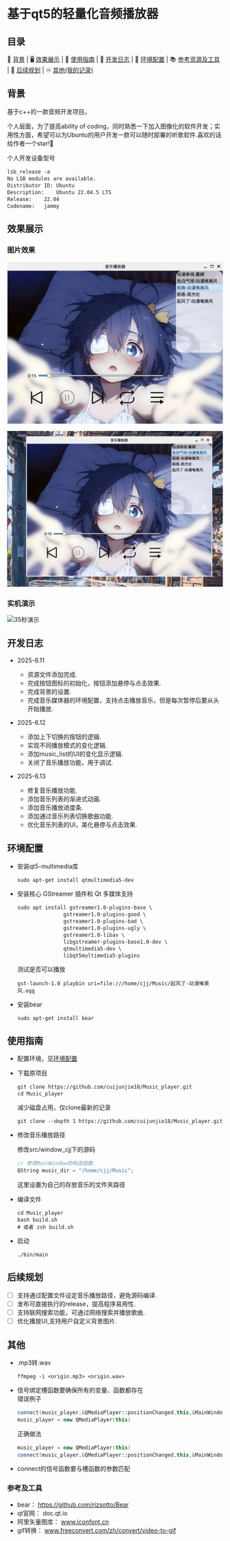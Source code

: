# 基于qt5的轻量化音频播放器

## 目录

📣 [背景](#背景)  | 🖥️ [效果展示](#效果展示) | 🧭 [使用指南](#使用指南) | 📔 [开发日志](#开发日志)  |  📏 [环境配置](#环境配置)  | 📚️ [参考资源及工具](#参考及工具) | 🎯 [后续规划](#后续规划) | ♾️ [其他(我的记录)](#其他)  

## 背景

基于c++的一款音频开发项目。

个人层面，为了提高ability of coding，同时熟悉一下加入图像化的软件开发；实用性方面，希望可以为Ubuntu的用户开发一款可以随时部署的听歌软件.喜欢的话给作者一个star!👋

个人开发设备型号

```shell
lsb_release -a                                                       
No LSB modules are available.
Distributor ID:	Ubuntu
Description:	Ubuntu 22.04.5 LTS
Release:	22.04
Codename:	jammy
```

## 效果展示

### 图片效果

![局部效果](demo/b.png)

![全局效果](demo/a.png)

### 实机演示

![35秒演示](demo/demo.gif)

## 开发日志

- 2025-6.11 
  - 资源文件添加完成.
  - 完成按钮图标的初始化，按钮添加悬停与点击效果.
  - 完成背景的设置.
  - 完成音乐媒体器的环境配置，支持点击播放音乐，但是每次暂停后要从头开始播放.

- 2025-6.12
  - 添加上下切换的按钮的逻辑.
  - 实现不同播放模式的变化逻辑.
  - 添加music_list的UI的变化显示逻辑.
  - 关闭了音乐播放功能，用于调试.

- 2025-6.13
  - 修复音乐播放功能.
  - 添加音乐列表的渐进式动画.
  - 添加音乐播放进度条.
  - 添加通过音乐列表切换歌曲功能.
  - 优化音乐列表的UI，美化悬停与点击效果.

## 环境配置

- 安装qt5-multimedia库
  ```shell
  sudo apt-get install qtmultimedia5-dev
  ```

- 安装核心 GStreamer 插件和 Qt 多媒体支持
  ```shell
  sudo apt install gstreamer1.0-plugins-base \
                 gstreamer1.0-plugins-good \
                 gstreamer1.0-plugins-bad \
                 gstreamer1.0-plugins-ugly \
                 gstreamer1.0-libav \
                 libgstreamer-plugins-base1.0-dev \
                 qtmultimedia5-dev \
                 libqt5multimedia5-plugins
  ```
  测试是否可以播放
  ```shell
  gst-launch-1.0 playbin uri=file:///home/cjj/Music/起风了-动漫唯美风.ogg
  ```

- 安装bear
  ```shell
  sudo apt-get install bear
  ```

## 使用指南

- 配置环境，见[环境配置](#环境配置)

- 下载原项目
  ```shell
  git clone https://github.com/cuijunjie18/Music_player.git
  cd Music_player
  ```

  减少磁盘占用，仅clone最新的记录
  ```shell
  git clone --depth 1 https://github.com/cuijunjie18/Music_player.git
  ```

- 修改音乐播放路径
  
  修改src/window_cjj下的源码
  ```cpp
  // 修改MainWindow的构造函数
  QString music_dir = "/home/cjj/Music";
  ```
  这里设置为自己的存放音乐的文件夹路径
- 编译文件
  ```shell
  cd Music_player
  bash build.sh
  # 或者 zsh build.sh
  ```

- 启动
  ```shell
  ./bin/main
  ```

## 后续规划

- [ ] 支持通过配置文件设定音乐播放路径，避免源码编译.
- [ ] 发布可直接执行的release，提高程序易用性.
- [ ] 支持联网搜索功能，可通过网络搜索并播放歌曲.
- [ ] 优化播放UI,支持用户自定义背景图片.

## 其他

- .mp3转.wav
  ```shell
  ffmpeg -i <origin.mp3> <origin.wav>
  ```

- 信号绑定槽函数要确保所有的变量、函数都存在  
  错误例子
  ```cpp
  connect(music_player,&QMediaPlayer::positionChanged,this,&MainWindow::HandleMusicPosition); // 处理音乐进度
  music_player = new QMediaPlayer(this)
  ```

  正确做法
  ```cpp
  music_player = new QMediaPlayer(this)
  connect(music_player,&QMediaPlayer::positionChanged,this,&MainWindow::HandleMusicPosition); // 处理音乐进度
  ```

- connect的信号函数要与槽函数的参数匹配


### 参考及工具

- bear： https://github.com/rizsotto/Bear
- qt官网： doc.qt.io
- 阿里矢量图库： www.iconfont.cn
- gif转换： www.freeconvert.com/zh/convert/video-to-gif

